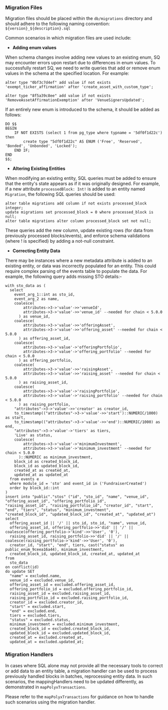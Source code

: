 ### Migration Files

Migration files should be placed within the `db/migrations` directory and should adhere to the following naming convention: `${version}_${description}.sql`

Common scenarios in which migration files are used include:

- **Adding enum values**

When schema changes involve adding new values to an existing enum, SQ may encounter errors upon restart due to differences in enum values. To successfully restart SQ, we need to write queries that add or remove enum values in the schema at the specified location. For example:

```
alter type "0bf3c7d4ef" add value if not exists 'exempt_ticker_affirmation' after 'create_asset_with_custom_type';

alter type "8f5a39c8ee" add value if not exists 'RemoveAssetAffirmationExemption' after 'VenueSignersUpdated';
```

If an entirely new enum is introduced to the schema, it should be added as follows:

```
DO $$
BEGIN
    IF NOT EXISTS (select 1 from pg_type where typname = '5df0f1d22c') then
        create type "5df0f1d22c" AS ENUM ('Free', 'Reserved', 'Bonded', 'Unbonded', 'Locked');
    END IF;
END
$$;
```

- **Altering Existing Entities**

When modifying an existing entity, SQL queries must be added to ensure that the entity's state appears as if it was originally designed. For example, if a new attribute `processedBlock: Int!` is added to an entity named `Migration`, the following SQL queries should be used:

```
alter table migrations add column if not exists processed_block integer;
update migrations set processed_block = 0 where processed_block is null;
alter table migrations alter column processed_block set not null;
```

These queries add the new column, update existing rows (for data from previously processed blocks/events), and enforce schema validations (where ! is specified) by adding a not-null constraint.

- **Correcting Entity Data**

There may be instances where a new metadata attribute is added to an existing entity, or data was incorrectly populated for an entity. This could require complex parsing of the events table to populate the data. For example, the following query adds missing STO details:-

```
with sto_data as (
  select
    event_arg_1::int as sto_id,
    event_arg_2 as name,
    coalesce(
        attributes->3->'value'->>'venueId',
        attributes->3->'value'->>'venue_id' --needed for chain < 5.0.0
      ) as venue_id,
    coalesce(
        attributes->3->'value'->>'offeringAsset',
        attributes->3->'value'->>'offering_asset' --needed for chain < 5.0.0
      ) as offering_asset_id,
    coalesce(
        attributes->3->'value'->'offeringPortfolio',
        attributes->3->'value'->'offering_portfolio' --needed for chain < 5.0.0
      ) as offering_portfolio,
    coalesce(
        attributes->3->'value'->>'raisingAsset',
        attributes->3->'value'->>'raising_asset' --needed for chain < 5.0.0
      ) as raising_asset_id,
    coalesce(
        attributes->3->'value'->'raisingPortfolio',
        attributes->3->'value'->'raising_portfolio' --needed for chain < 5.0.0
      ) as raising_portfolio,
    "attributes"->3->'value'->>'creator' as creator_id,
    to_timestamp(("attributes"->3->'value'->>'start')::NUMERIC/1000) as start,
    to_timestamp(("attributes"->3->'value'->>'end')::NUMERIC/1000) as end,
    "attributes"->3->'value'->'tiers' as tiers,
    'Live' as status,
    coalesce(
        attributes->3->'value'->'minimumInvestment',
        attributes->3->'value'->'minimum_investment' --needed for chain < 5.0.0
      )::NUMERIC as minimum_investment,
    block_id as created_block_id,
    block_id as updated_block_id,
    created_at as created_at,
    updated_at as updated_at
  from events e
  where module_id = 'sto' and event_id in ('FundraiserCreated')
  order by block_id::int
)
insert into "public"."stos" ("id", "sto_id", "name", "venue_id", "offering_asset_id", "offering_portfolio_id",
"raising_asset_id", "raising_portfolio_id", "creator_id", "start", "end", "tiers", "status", "minimum_investment",
"created_block_id", "updated_block_id", "created_at", "updated_at")
select
  offering_asset_id || '/' || sto_id, sto_id, "name", venue_id,
  offering_asset_id, offering_portfolio->>'did' || '/' || coalesce(offering_portfolio->'kind'->>'User', '0'),
  raising_asset_id, raising_portfolio->>'did' || '/' || coalesce(raising_portfolio->'kind'->>'User', '0'),
  creator_id, "start", "end", tiers, cast("status" as public_enum_9ceea16a44), minimum_investment,
  created_block_id, updated_block_id, created_at, updated_at
from
  sto_data
on conflict(id)
do update SET
  "name" = excluded.name,
  venue_id = excluded.venue_id,
  offering_asset_id = excluded.offering_asset_id,
  offering_portfolio_id = excluded.offering_portfolio_id,
  raising_asset_id = excluded.raising_asset_id,
  raising_portfolio_id = excluded.raising_portfolio_id,
  creator_id = excluded.creator_id,
  "start" = excluded.start,
  "end" = excluded.end,
  tiers = excluded.tiers,
  "status" = excluded.status,
  minimum_investment = excluded.minimum_investment,
  created_block_id = excluded.created_block_id,
  updated_block_id = excluded.updated_block_id,
  created_at = excluded.created_at,
  updated_at = excluded.updated_at;
```

### Migration Handlers

In cases where SQL alone may not provide all the necessary tools to correct or add data to an entity table, a migration handler can be used to process previously handled blocks in batches, reprocessing entity data. In such scenarios, the mappingHandlers need to be updated differently, as demonstrated in `mapPolyxTransactions`.

Please refer to the `mapPolyxTransactions` for guidance on how to handle such scenarios using the migration handler.

